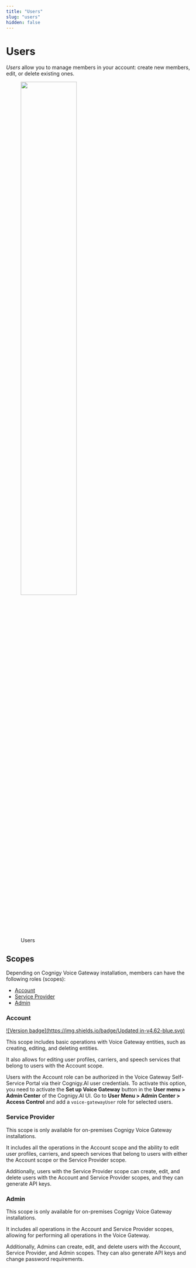 ```yaml
---
title: "Users" 
slug: "users"
hidden: false
---
```


# Users

_Users_ allow you to manage members in your account: create new members, edit, or delete existing ones. 

<figure>
  <img class="image-center"  src="../../../_assets/voice-gateway/VG-webapp-users.png"  width="60%" />
  <figcaption>Users</figcaption>
</figure>

## Scopes

Depending on Cognigy Voice Gateway installation, members can have the following roles (scopes):

- [Account](#account)
- [Service Provider](#service-provider)
- [Admin](#admin)

### Account

[![Version badge](https://img.shields.io/badge/Updated in-v4.62-blue.svg)](../../release-notes/4.62.md)

This scope includes basic operations with Voice Gateway entities, such as creating, editing, and deleting entities. 

It also allows for editing user profiles, carriers, and speech services that belong to users with the Account scope.

Users with the Account role can be authorized in the Voice Gateway Self-Service Portal via their Cognigy.AI user credentials.
To activate this option, you need to activate the **Set up Voice Gateway**
button in the **User menu > Admin Center** of the Cognigy.AI UI.
Go to **User Menu > Admin Center > Access Control** and add a `voice-gatewayUser` role for selected users.

### Service Provider

This scope is only available for on-premises Cognigy Voice Gateway installations. 

It includes all the operations in the Account scope and the ability to edit user profiles, carriers, and speech services that belong to users with either the Account scope or the Service Provider scope. 

Additionally, users with the Service Provider scope can create, edit, and delete users with the Account and Service Provider scopes, and they can generate API keys.

### Admin

This scope is only available for on-premises Cognigy Voice Gateway installations. 

It includes all operations in the Account and Service Provider scopes, allowing for performing all operations in the Voice Gateway. 

Additionally, Admins can create, edit, and delete users with the Account, Service Provider, and Admin scopes. They can also generate API keys and change password requirements.